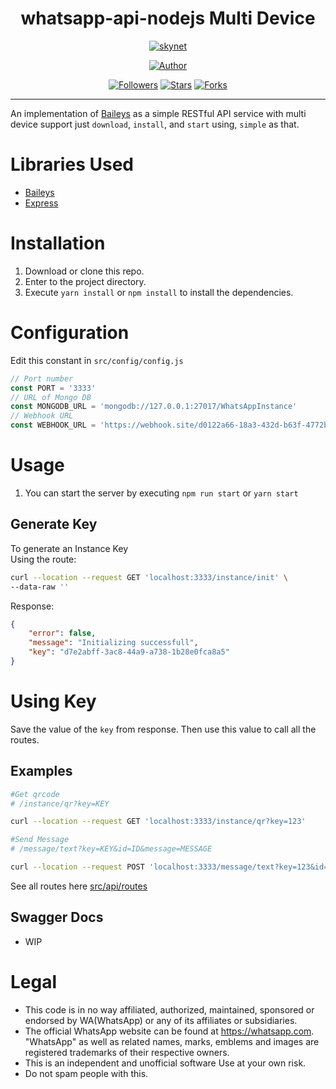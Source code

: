 <h1 align="center"> whatsapp-api-nodejs Multi Device</h1>
</p>
<p align="center">
<a href="#"><img title="skynet" src="https://img.shields.io/badge/whatsapp api nodejs Multi Device-black?style=for-the-badge"></a>
</p>
<p align="center">
<a href="https://github.com/salman0ansari"><img title="Author" src="https://img.shields.io/badge/Author-Mohd Salman Ansari-black.svg?style=for-the-badge&logo=github"></a>
</p>
<p align="center">
<a href="https://github.com/salman0ansari/whatsapp-api-nodejs"><img title="Followers" src="https://img.shields.io/github/followers/salman0ansari?color=black&style=flat-square"></a>
<a href="https://github.com/salman0ansari/whatsapp-api-nodejs"><img title="Stars" src="https://img.shields.io/github/stars/salman0ansari/whatsapp-api-nodejs?color=black&style=flat-square"></a>
<a href="https://github.com/salman0ansari/whatsapp-api-nodejs/network/members"><img title="Forks" src="https://img.shields.io/github/forks/salman0ansari/whatsapp-api-nodejs?color=black&style=flat-square"></a>

---
An implementation of [Baileys](https://github.com/adiwajshing/Baileys/) as a simple RESTful API service with multi device support just `download`, `install`, and `start` using, `simple` as that.
# Libraries Used
- [Baileys](https://github.com/adiwajshing/Baileys/)
- [Express](https://github.com/expressjs/express)
# Installation

1. Download or clone this repo.
2. Enter to the project directory.
3. Execute `yarn install` or `npm install` to install the dependencies.

# Configuration

Edit this constant in `src/config/config.js`

```js
// Port number
const PORT = '3333'
// URL of Mongo DB
const MONGODB_URL = 'mongodb://127.0.0.1:27017/WhatsAppInstance'
// Webhook URL
const WEBHOOK_URL = 'https://webhook.site/d0122a66-18a3-432d-b63f-4772b190dd72'
```

# Usage

1. You can start the server by executing `npm run start` or `yarn start`  
## Generate Key
To generate an Instance Key  
Using the route:
```bash
curl --location --request GET 'localhost:3333/instance/init' \
--data-raw ''
```

Response:
```json
{
    "error": false,
    "message": "Initializing successfull",
    "key": "d7e2abff-3ac8-44a9-a738-1b28e0fca8a5"
}
```

# Using Key
Save the value of the `key` from response. Then use this value to call all the routes.

## Examples

```sh
#Get qrcode
# /instance/qr?key=KEY

curl --location --request GET 'localhost:3333/instance/qr?key=123'
```
```sh
#Send Message
# /message/text?key=KEY&id=ID&message=MESSAGE

curl --location --request POST 'localhost:3333/message/text?key=123&id=919999999999&message=Hello World'
```
See all routes here [src/api/routes](https://github.com/salman0ansari/whatsapp-api-nodejs/src/api/routes)

## Swagger Docs
- WIP

# Legal

-   This code is in no way affiliated, authorized, maintained, sponsored or endorsed by WA(WhatsApp) or any of its affiliates or subsidiaries.
-   The official WhatsApp website can be found at https://whatsapp.com. "WhatsApp" as well as related names, marks, emblems and images are registered trademarks of their respective owners.
-   This is an independent and unofficial software Use at your own risk.
-   Do not spam people with this.
